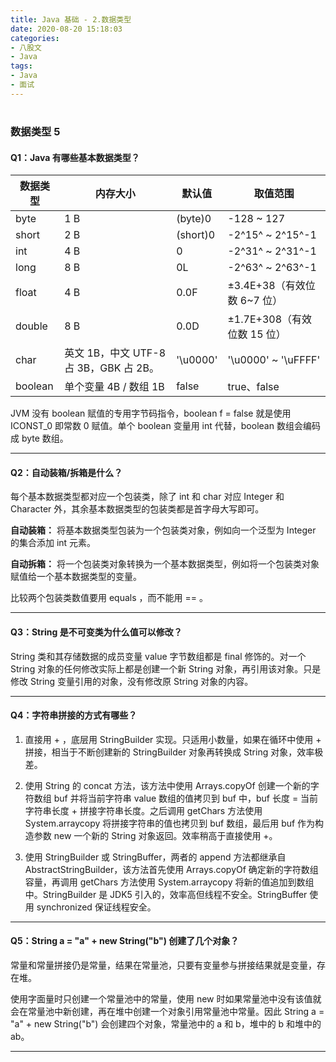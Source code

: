 ```yaml
---
title: Java 基础 - 2.数据类型
date: 2020-08-20 15:18:03
categories: 
- 八股文
- Java
tags:
- Java
- 面试
---
```

# 

### 数据类型 5

#### **Q1：Java 有哪些基本数据类型？**

|**数据类型**|**内存大小**                           |**默认值**|**取值范围**                |
|------------|---------------------------------------|----------|----------------------------|
|byte        |1 B                                    |\(byte\)0 |\-128 ~ 127                 |
|short       |2 B                                    |\(short\)0|\-2^15^ ~ 2^15^\-1          |
|int         |4 B                                    |0         |\-2^31^ ~ 2^31^\-1          |
|long        |8 B                                    |0L        |\-2^63^ ~ 2^63^\-1          |
|float       |4 B                                    |0.0F      |±3.4E\+38（有效位数 6~7 位）|
|double      |8 B                                    |0.0D      |±1.7E\+308（有效位数 15 位）|
|char        |英文 1B，中文 UTF\-8 占 3B，GBK 占 2B。|'\\u0000' |'\\u0000' ~ '\\uFFFF'       |
|boolean     |单个变量 4B / 数组 1B                  |false     |true、false                 |

JVM 没有 boolean 赋值的专用字节码指令，boolean f = false 就是使用 ICONST\_0 即常数 0 赋值。单个 boolean 变量用 int 代替，boolean 数组会编码成 byte 数组。

---

#### **Q2：自动装箱/拆箱是什么？**

每个基本数据类型都对应一个包装类，除了 int 和 char 对应 Integer 和 Character 外，其余基本数据类型的包装类都是首字母大写即可。

**自动装箱：** 将基本数据类型包装为一个包装类对象，例如向一个泛型为 Integer 的集合添加 int 元素。

**自动拆箱：** 将一个包装类对象转换为一个基本数据类型，例如将一个包装类对象赋值给一个基本数据类型的变量。

比较两个包装类数值要用 equals ，而不能用 == 。

---

#### **Q3：String 是不可变类为什么值可以修改？**

String 类和其存储数据的成员变量 value 字节数组都是 final 修饰的。对一个 String 对象的任何修改实际上都是创建一个新 String 对象，再引用该对象。只是修改 String 变量引用的对象，没有修改原 String 对象的内容。

---

#### **Q4：字符串拼接的方式有哪些？**

1. 直接用 \+ ，底层用 StringBuilder 实现。只适用小数量，如果在循环中使用 \+ 拼接，相当于不断创建新的 StringBuilder 对象再转换成 String 对象，效率极差。

2.  使用 String 的 concat 方法，该方法中使用 Arrays.copyOf 创建一个新的字符数组 buf 并将当前字符串 value 数组的值拷贝到 buf 中，buf 长度 = 当前字符串长度 \+ 拼接字符串长度。之后调用 getChars 方法使用 System.arraycopy 将拼接字符串的值也拷贝到 buf 数组，最后用 buf 作为构造参数 new 一个新的 String 对象返回。效率稍高于直接使用 \+。

3. 使用 StringBuilder 或 StringBuffer，两者的 append 方法都继承自 AbstractStringBuilder，该方法首先使用 Arrays.copyOf 确定新的字符数组容量，再调用 getChars 方法使用 System.arraycopy 将新的值追加到数组中。StringBuilder 是 JDK5 引入的，效率高但线程不安全。StringBuffer 使用 synchronized 保证线程安全。

---

#### **Q5：String a = "a" \+ new String\("b"\) 创建了几个对象？**

常量和常量拼接仍是常量，结果在常量池，只要有变量参与拼接结果就是变量，存在堆。

使用字面量时只创建一个常量池中的常量，使用 new 时如果常量池中没有该值就会在常量池中新创建，再在堆中创建一个对象引用常量池中常量。因此 String a = "a" \+ new String\("b"\) 会创建四个对象，常量池中的 a 和 b，堆中的 b 和堆中的 ab。

---
